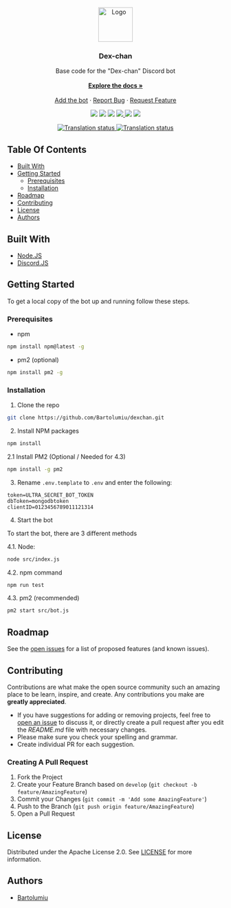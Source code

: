 <br/>
<p align="center">
  <a href="https://github.com/Bartolumiu/dexchan">
    <img src="https://cdn.discordapp.com/avatars/794309204592033821/b1c4eda0575cd423a3f115c75c66f722.webp?size=4096" alt="Logo" width="80" height="80">
  </a>

  <h3 align="center">Dex-chan</h3>

  <p align="center">
    Base code for the "Dex-chan" Discord bot
    <br/>
    <br/>
    <a href="https://github.com/Bartolumiu/dexchan"><strong>Explore the docs »</strong></a>
    <br/>
    <br/>
    <a href="https://discord.com/application-directory/810942628152868905">Add the bot</a>
    ·
    <a href="https://github.com/Bartolumiu/dexchan/issues">Report Bug</a>
    ·
    <a href="https://github.com/Bartolumiu/dexchan/issues">Request Feature</a>
  </p>
</p>

<p align="center">
  <img src="https://img.shields.io/github/contributors/Bartolumiu/dexchan?color=dark-green"/>
  <img src="https://img.shields.io/github/issues/Bartolumiu/dexchan"/>
  <img src="https://img.shields.io/github/license/Bartolumiu/dexchan"/>
  <a href="https://www.codefactor.io/repository/github/Bartolumiu/dexchan/overview/main">
    <img src="https://www.codefactor.io/repository/github/Bartolumiu/dexchan/badge/main"/>
  </a>
  <img src="https://img.shields.io/github/stars/Bartolumiu/dexchan?style=social"/>
  <img src="https://img.shields.io/github/forks/Bartolumiu/dexchan?style=social"/>
</p>

<p align="center">
  <a href="https://weblate.tr25.es/engage/dexchan/">
    <img src="https://weblate.tr25.es/widget/dexchan/discord-bot/287x66-black.png" alt="Translation status" />
  </a>
  <a href="https://weblate.tr25.es/engage/dexchan/">
    <img src="https://weblate.tr25.es/widget/dexchan/discord-bot/multi-auto.svg" alt="Translation status" />
  </a>
</p>


## Table Of Contents

* [Built With](#built-with)
* [Getting Started](#getting-started)
  * [Prerequisites](#prerequisites)
  * [Installation](#installation)
* [Roadmap](#roadmap)
* [Contributing](#contributing)
* [License](#license)
* [Authors](#authors)

## Built With



* [Node.JS](https://nodejs.org)
* [Discord.JS](https://discord.js.org)

## Getting Started

To get a local copy of the bot up and running follow these steps.

### Prerequisites

* npm

```sh
npm install npm@latest -g
```

* pm2 (optional)
```sh
npm install pm2 -g
```

### Installation

1. Clone the repo

```sh
git clone https://github.com/Bartolumiu/dexchan.git
```

2. Install NPM packages

```sh
npm install
```

2.1 Install PM2 (Optional / Needed for 4.3)

```sh
npm install -g pm2
```

3. Rename `.env.template` to `.env` and enter the following:

```env
token=ULTRA_SECRET_BOT_TOKEN
dbToken=mongodbtoken
clientID=0123456789011121314
```

4. Start the bot

To start the bot, there are 3 different methods

4.1. Node:
```sh
node src/index.js
```

4.2. npm command
```sh
npm run test
```

4.3. pm2 (recommended)
```sh
pm2 start src/bot.js
```

## Roadmap

See the [open issues](https://github.com/Bartolumiu/dexchan/issues) for a list of proposed features (and known issues).

## Contributing

Contributions are what make the open source community such an amazing place to be learn, inspire, and create. Any contributions you make are **greatly appreciated**.
* If you have suggestions for adding or removing projects, feel free to [open an issue](https://github.com/Bartolumiu/dexchan/issues/new) to discuss it, or directly create a pull request after you edit the *README.md* file with necessary changes.
* Please make sure you check your spelling and grammar.
* Create individual PR for each suggestion.

### Creating A Pull Request

1. Fork the Project
2. Create your Feature Branch based on `develop` (`git checkout -b feature/AmazingFeature`)
3. Commit your Changes (`git commit -m 'Add some AmazingFeature'`)
4. Push to the Branch (`git push origin feature/AmazingFeature`)
5. Open a Pull Request

## License

Distributed under the Apache License 2.0. See [LICENSE](https://github.com/Bartolumiu/dexchan/blob/main/LICENSE) for more information.

## Authors

* [Bartolumiu](https://github.com/Bartolumiu/)
